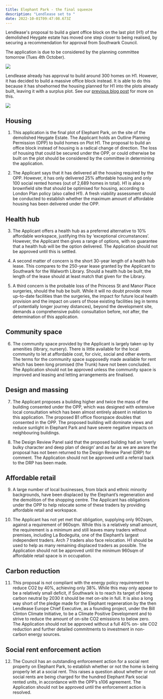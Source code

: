 ```yaml
---
title: Elephant Park - the final squeeze
description: "Lendlease set to "
date: 2022-10-01T09:47:08.673Z
---
```

Lendlease's proposal to build a giant office block on the last plot (H1) of the demolished Heygate estate has moved one step closer to being realised, by securing a recommendation for approval from Southwark Council.

The application is due to be considered by the planning committee tomorrow (Tues 4th October).

![](img/screenshot-2022-10-01-at-11-48-17-plot-h1-elephant-park-land-bounded-by-walworth-road-elephant-road-deacon-street-and-sayer-street-north-elephant-and-castle-london-se1.-21_ap_1819-report_to_planning_committee-3558918.pdf.png)

Lendlease already has approval to build around 300 homes on H1. However, it has decided to build a massive office block instead. It is able to do this because it has shoehorned the housing planned for H1 into the plots already built, leaving it with a surplus plot. See our [previous blog post](https://www.35percent.org/posts/heygate-redevelopment-lendleases-final-squeeze/) for more on this.

![](img/screenshot-2022-10-01-at-11-46-10-plot-h1-elephant-park-land-bounded-by-walworth-road-elephant-road-deacon-street-and-sayer-street-north-elephant-and-castle-london-se1.-21_ap_1819-report_to_planning_committee-3558918.pdf.png)

## Housing

1. This application is the final plot of Elephant Park, on the site of the demolished
   Heygate Estate. The Applicant holds an Outline Planning Permission (OPP) to
   build homes on Plot H1. The proposal to build an office block instead of housing is
   a radical change of direction. The loss of housing that could be secured under
   the OPP, or could otherwise be built on the plot should be considered by the
   committee in determining the application.

2. The Applicant says that it has delivered all the housing required by the OPP.
   However, it has only delivered 25% affordable housing and only 100 social rented
   homes (out of 2,689 homes in total). H1 is also a brownfield site that should be
   optimised for housing, according to London Plan policy (also called H1). A fresh
   viability assessment should be conducted to establish whether the maximum
   amount of affordable housing has been delivered under the OPP.

 ## Health hub
3. The Applicant offers a health hub as a preferred alternative to 10% affordable
   workspace, justifying this by ‘exceptional circumstances’. However, the Applicant
   then gives a range of options, with no guarantee that a health hub will be the
   option delivered. The Application should not be approved until this is settled.

4. A second matter of concern is the short 30-year length of a health hub lease. This
   compares to the 250-year lease granted by the Applicant to Southwark for the
   Walworth Library. Should a health hub be built, the length of the lease should
   at least match that given for the Library.

5. A third concern is the probable loss of the Princess St and Manor Place surgeries,
   should the hub be built. While it will no doubt provide more up-to-date facilities than
   the surgeries, the impact for future local health provision and the impact on users
   of those existing facilities (eg in terms of potentially longer journey distances),
   beyond the development site, demands a comprehensive public consultation
   before, not after, the determination of this application.

## Community space
6. The community space provided by the Applicant is largely taken up by amenities
   (library, nursery). There is little available for the local community to let at affordable cost, for civic, social and other events. The terms for the community space
   supposedly made available for rent which has been long promised (the Trunk)
   have not been concluded. The Application should not be approved unless the
   community space is improved and leasing and letting arrangements are
   finalised.

## Design and massing
7. The Applicant proposes a building higher and twice the mass of the building
   consented under the OPP, which was designed with extensive local consultation
   which has been almost entirely absent in relation to this application. The proposed
   B1 office floorspace doubles that consented in the OPP. The proposed building
   will dominate views and reduce sunlight in Elephant Park and have severe
   negative impacts on neighbouring buildings.

8. The Design Review Panel said that the proposed building had an ‘overly bulky
   character and deep plan of design’ and as far as we are aware the proposal has
   not been returned to the Design Review Panel (DRP) for comment. The
   Application should not be approved until a referral back to the DRP has been
   made.

## Affordable retail
9. A large number of local businesses, from black and ethnic minority backgrounds,
   have been displaced by the Elephant’s regeneration and the demolition of the
   shopping centre. The Applicant has obligations under the OPP to help
   relocate some of these traders by providing affordable retail and workspace.

10. The Applicant has not yet met that obligation, supplying only 902sqm, against a
    requirement of 960sqm. While this is a relatively small amount, the requirement is
    a minimum and still leaves many traders without premises, including La Bodeguita,
    one of the Elephant’s largest independent traders. Arch 7 traders also face
    relocation. H1 should be used to help as many remaining displaced traders as
    possible. The Application should not be approved until the minimum 960sqm
    of affordable retail space is in occupation.

## Carbon reduction
11. This proposal is not compliant with the energy policy requirement to reduce CO2
    by 40%, achieving only 38%. While this may only appear to be a relatively small
    deficit, if Southwark is to reach its target of being carbon neutral by 2030 it should
    be met on-site in full. It is also a long way short of the pledge made for the
    Elephant regeneration by the then Lendlease Europe Chief Executive, as a
    founding project, under the Bill Clinton Climate Initiative, to be a Climate Positive
    Development and to strive to reduce the amount of on-site CO2 emissions to
    below zero. The Application should not be approved without a full 40% on-
    site CO2 reduction and further detailed commitments to investment in non-
    carbon energy sources.

## Social rent enforcement action
12. The Council has an outstanding enforcement action for a social rent property on
    Elephant Park, to establish whether or not the home is being properly let at a social
    rent. This raises a question about whether or not social rents are being charged
    for the hundred Elephant Park social rented units, in accordance with the OPP’s
s106 agreement. The Application should not be approved until the
enforcement action is resolved.